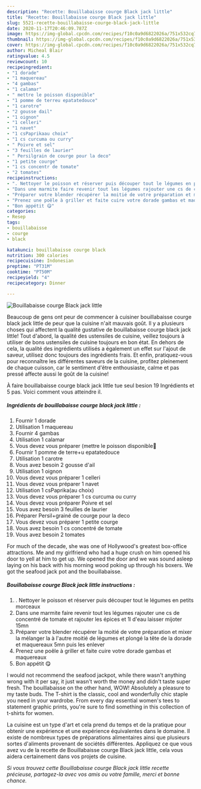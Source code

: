 ```yaml
---
description: "Recette: Bouillabaisse courge Black jack little"
title: "Recette: Bouillabaisse courge Black jack little"
slug: 5521-recette-bouillabaisse-courge-black-jack-little
date: 2020-11-17T20:46:09.787Z
image: https://img-global.cpcdn.com/recipes/f10c0a9d6822026a/751x532cq70/bouillabaisse-courge-black-jack-little-photo-principale-de-la-recette.jpg
thumbnail: https://img-global.cpcdn.com/recipes/f10c0a9d6822026a/751x532cq70/bouillabaisse-courge-black-jack-little-photo-principale-de-la-recette.jpg
cover: https://img-global.cpcdn.com/recipes/f10c0a9d6822026a/751x532cq70/bouillabaisse-courge-black-jack-little-photo-principale-de-la-recette.jpg
author: Micheal Blair
ratingvalue: 4.5
reviewcount: 10
recipeingredient:
- "1 dorade"
- "1 maquereau"
- "4 gambas"
- "1 calamar"
- " mettre le poisson disponible"
- "1 pomme de terreu epatatedouce"
- "1 carotre"
- "2 gousse dail"
- "1 oignon"
- "1 celleri"
- "1 navet"
- "1 csPaprikaau choix"
- "1 cs curcuma ou curry"
- " Poivre et sel"
- "3 feuilles de laurier"
- " Persilgrain de courge pour la deco"
- "1 petite courge"
- "1 cs concentr de tomate"
- "2 tomates"
recipeinstructions:
- ". Nettoyer le poisson et réserver puis découper tout le légumes en petits morceaux"
- "Dans une marmite faire revenir tout les légumes rajouter une cs de concentré de tomate et rajouter les épices et 1l d&#39;eau laisser mijoter 15mn"
- "Préparer votre blender récupérer la moitié de votre préparation et mixer la mélanger la à l&#39;autre moitié de légumes et plongé la tête de la dorade et maquereaux 5mn puis les enlever"
- "Prenez une poêle à griller et faite cuire votre dorade gambas et maquereaux"
- "Bon appétit 😋"
categories:
- Resep
tags:
- bouillabaisse
- courge
- black

katakunci: bouillabaisse courge black 
nutrition: 300 calories
recipecuisine: Indonesian
preptime: "PT31M"
cooktime: "PT50M"
recipeyield: "4"
recipecategory: Dinner

---
```



![Bouillabaisse courge Black jack little](https://img-global.cpcdn.com/recipes/f10c0a9d6822026a/751x532cq70/bouillabaisse-courge-black-jack-little-photo-principale-de-la-recette.jpg)

Beaucoup de gens ont peur de commencer à cuisiner bouillabaisse courge black jack little de peur que la cuisine n'ait mauvais goût. Il y a plusieurs choses qui affectent la qualité gustative de bouillabaisse courge black jack little! Tout d'abord, la qualité des ustensiles de cuisine, veillez toujours à utiliser de bons ustensiles de cuisine toujours en bon état. En dehors de cela, la qualité des ingrédients utilisés a également un effet sur l'ajout de saveur, utilisez donc toujours des ingrédients frais. Et enfin, pratiquez-vous pour reconnaître les différentes saveurs de la cuisine, profitez pleinement de chaque cuisson, car le sentiment d'être enthousiaste, calme et pas pressé affecte aussi le goût de la cuisine!

<!--inarticleads1-->

À faire bouillabaisse courge black jack little tue seul besion 19 Ingrédients et 5 pas. Voici comment vous atteindre il.

##### Ingrédients de bouillabaisse courge black jack little :

1. Fournir 1 dorade
1. Utilisation 1 maquereau
1. Fournir 4 gambas
1. Utilisation 1 calamar
1. Vous devez vous préparer  (mettre le poisson disponible💅
1. Fournir 1 pomme de terre+u epatatedouce
1. Utilisation 1 carotre
1. Vous avez besoin 2 gousse d&#39;ail
1. Utilisation 1 oignon
1. Vous devez vous préparer 1 celleri
1. Vous devez vous préparer 1 navet
1. Utilisation 1 csPaprika(au choix)
1. Vous devez vous préparer 1 cs curcuma ou curry
1. Vous devez vous préparer  Poivre et sel
1. Vous avez besoin 3 feuilles de laurier
1. Préparer  Persil+grainé de courge pour la deco
1. Vous devez vous préparer 1 petite courge
1. Vous avez besoin 1 cs concentré de tomate
1. Vous avez besoin 2 tomates


For much of the decade, she was one of Hollywood&#39;s greatest box-office attractions. Me and my girlfriend who had a huge crush on him opened his door to yell at him to get up. We opened the door and we was sound asleep laying on his back with his morning wood poking up through his boxers. We got the seafood jack pot and the bouillabaisse. 

<!--inarticleads2-->

##### Bouillabaisse courge Black jack little instructions :

1. . Nettoyer le poisson et réserver puis découper tout le légumes en petits morceaux
1. Dans une marmite faire revenir tout les légumes rajouter une cs de concentré de tomate et rajouter les épices et 1l d&#39;eau laisser mijoter 15mn
1. Préparer votre blender récupérer la moitié de votre préparation et mixer la mélanger la à l&#39;autre moitié de légumes et plongé la tête de la dorade et maquereaux 5mn puis les enlever
1. Prenez une poêle à griller et faite cuire votre dorade gambas et maquereaux
1. Bon appétit 😋


I would not recommend the seafood jackpot, while there wasn&#39;t anything wrong with it per say, it just wasn&#39;t worth the money and didn&#39;t taste super fresh. The bouillabaisse on the other hand, WOW! Absolutely a pleasure to my taste buds. The T-shirt is the classic, cool and wonderfully chic staple you need in your wardrobe. From every day essential women&#39;s tees to statement graphic prints, you&#39;re sure to find something in this collection of t-shirts for women. 

<!--inarticleads1-->

<p>
La cuisine est un type d'art et cela prend du temps et de la pratique pour obtenir une expérience et une expérience équivalentes dans le domaine. Il existe de nombreux types de préparations alimentaires ainsi que plusieurs sortes d'aliments provenant de sociétés différentes. Appliquez ce que vous avez vu de la recette de Bouillabaisse courge Black jack little, cela vous aidera certainement dans vos projets de cuisine.
</p>

<p>
<i>Si vous trouvez cette Bouillabaisse courge Black jack little recette précieuse, partagez-la avec vos amis ou votre famille, merci et bonne chance.</i>
</p>
